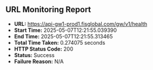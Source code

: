 ## URL Monitoring Report

- **URL:** https://api-gw1-prod1.fisglobal.com/gw/v1/health
- **Start Time:** 2025-05-07T12:21:55.039390
- **End Time:** 2025-05-07T12:21:55.313465
- **Total Time Taken:** 0.274075 seconds
- **HTTP Status Code:** 200
- **Status:** Success
- **Failure Reason:** N/A
